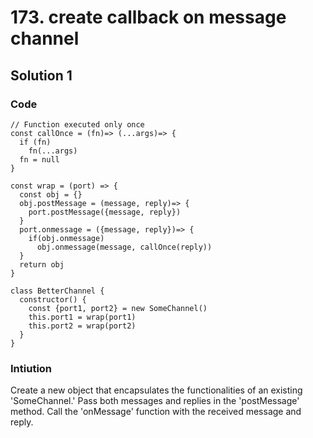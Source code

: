 # 173. create callback on message channel

## Solution 1

### Code
```
// Function executed only once
const callOnce = (fn)=> (...args)=> {
  if (fn)
    fn(...args)
  fn = null
}

const wrap = (port) => {
  const obj = {}
  obj.postMessage = (message, reply)=> {
    port.postMessage({message, reply})
  }
  port.onmessage = ({message, reply})=> {
    if(obj.onmessage)
      obj.onmessage(message, callOnce(reply))
  }
  return obj
}

class BetterChannel {
  constructor() {
    const {port1, port2} = new SomeChannel()
    this.port1 = wrap(port1)
    this.port2 = wrap(port2)
  }
}

```

### Intiution

Create a new object that encapsulates the functionalities of an existing 'SomeChannel.' Pass both messages and replies in the 'postMessage' method. Call the 'onMessage' function with the received message and reply.